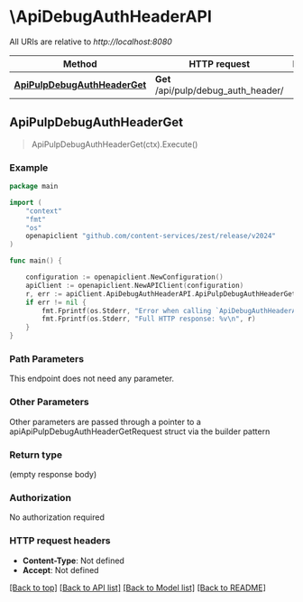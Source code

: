 # \ApiDebugAuthHeaderAPI

All URIs are relative to *http://localhost:8080*

Method | HTTP request | Description
------------- | ------------- | -------------
[**ApiPulpDebugAuthHeaderGet**](ApiDebugAuthHeaderAPI.md#ApiPulpDebugAuthHeaderGet) | **Get** /api/pulp/debug_auth_header/ | 



## ApiPulpDebugAuthHeaderGet

> ApiPulpDebugAuthHeaderGet(ctx).Execute()





### Example

```go
package main

import (
	"context"
	"fmt"
	"os"
	openapiclient "github.com/content-services/zest/release/v2024"
)

func main() {

	configuration := openapiclient.NewConfiguration()
	apiClient := openapiclient.NewAPIClient(configuration)
	r, err := apiClient.ApiDebugAuthHeaderAPI.ApiPulpDebugAuthHeaderGet(context.Background()).Execute()
	if err != nil {
		fmt.Fprintf(os.Stderr, "Error when calling `ApiDebugAuthHeaderAPI.ApiPulpDebugAuthHeaderGet``: %v\n", err)
		fmt.Fprintf(os.Stderr, "Full HTTP response: %v\n", r)
	}
}
```

### Path Parameters

This endpoint does not need any parameter.

### Other Parameters

Other parameters are passed through a pointer to a apiApiPulpDebugAuthHeaderGetRequest struct via the builder pattern


### Return type

 (empty response body)

### Authorization

No authorization required

### HTTP request headers

- **Content-Type**: Not defined
- **Accept**: Not defined

[[Back to top]](#) [[Back to API list]](../README.md#documentation-for-api-endpoints)
[[Back to Model list]](../README.md#documentation-for-models)
[[Back to README]](../README.md)

